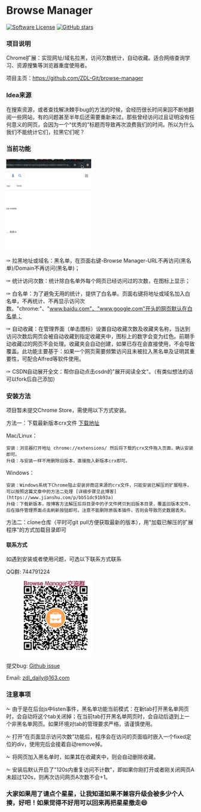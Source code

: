 # Browse Manager

[![Software License](https://img.shields.io/badge/license-MIT-brightgreen.svg)](LICENSE) [![GitHub stars](https://img.shields.io/github/stars/ZDL-Git/browse-manager.svg)](https://github.com/ZDL-Git/browse-manager/stargazers)

### 项目说明

Chrome扩展：实现网址/域名拉黑，访问次数统计，自动收藏。适合网络查询学习、资源搜集等浏览器重度使用者。

项目主页：https://github.com/ZDL-Git/browse-manager

### Idea来源

在搜索资源，或者查找解决棘手bug的方法的时候，会经历很长时间来回不断地翻阅一些网站，有的问题甚至半年后还需要重新来过。那些曾经访问过且证明没有任何意义的网页，会因为一个“优秀的”标题而导致再次浪费我们的时间。所以为什么我们不能统计它们，拉黑它们呢？

### 当前功能

<img src="https://github.com/ZDL-Git/resources-store/blob/master/browse-manager/image/popup-bird.gif?raw=true" width="45%"/>

✑ 拉黑地址或域名：黑名单，在页面右键-Browse Manager-URL不再访问(黑名单)/Domain不再访问(黑名单)；

✑ 统计访问次数：统计除白名单外每个网页已经访问过的次数，在图标上显示；

✑ 白名单：为了避免无用的统计，提供了白名单。页面右键将地址或域名加入白名单，不再统计、不再显示访问次数。"chrome:"、"www.baidu.com"、"www.google.com"开头的网页默认在白名单；

✑ 自动收藏：在管理界面（单击图标）设置自动收藏次数及收藏夹名称，当达到访问次数后网页会被自动收藏到指定收藏夹中，图标上的数字会变为红色。前期手动收藏过的网页不会处理。收藏夹会自动创建，如果已存在会直接使用，不会导致覆盖。此功能主要基于：如果一个网页需要频繁访问且未被拉入黑名单及证明其重要性，可配合Alfred等软件使用。

✑ CSDN自动展开全文：帮你自动点击csdn的"展开阅读全文"。（有类似想法的话可以fork后自己添加）

### 安装方法

项目暂未提交Chrome Store，需使用以下方式安装。

方法一：下载最新版本crx文件 
[下载地址](https://github.com/ZDL-Git/browse-manager/tree/master/distribution/crx)

Mac/Linux：

    安装：浏览器打开地址 chrome://extensions/ 然后将下载的crx文件拖入页面，确认安装即可。
    升级：与安装一样不用删除旧版本，直接拖入新版本crx即可。

Windows：

    安装：Windows系统下Chrome阻止安装非商店来源的crx文件，只能安装已解压的扩展程序，可以按照这篇文章中的方法二处理 [详细步骤见此博客](https://www.jianshu.com/p/bb51dc91b93a)
    升级：下载新版本，按博客方法解压后将目录中的子文件拷贝到旧版本目录，覆盖旧版本文件，后在插件管理界面点击刷新按钮即可。注意不能删除原版本插件，否则会导致历史数据丢失。

方法二：clone仓库（平时可git pull方便获取最新的版本），用"加载已解压的扩展程序"的方式加载目录即可

#### 联系方式

如遇到安装或者使用问题，可选以下联系方式联系

QQ群: 744791224

&nbsp;&nbsp;&nbsp;&nbsp;&nbsp;&nbsp;&nbsp;
<img src="https://github.com/ZDL-Git/resources-store/blob/master/images/QQ-group-matrix-code-for-BM.png" width="200px"/>

提交bug: [Github issue](https://github.com/ZDL-Git/browse-manager/issues)

Email: zdl_daily@163.com

### 注意事项

✁ 由于是在后台js中listen事件，黑名单功能当前模式：在新tab打开黑名单网页时，会自动将这个tab关闭掉；在当前tab打开黑名单网页时，会自动后退到上一个非黑名单网页。如果环境对tab的管理要求严格，请谨慎使用。

✁ 打开“在页面显示访问次数”功能后，程序会在访问的页面临时嵌入一个fixed定位的div，使用完后会接着自动remove掉。

✁ 将网页加入黑名单时，如果其在收藏夹中，则会自动删除收藏。

✁ 安装后默认开启了"120s内重复访问不计数"，即如果你刚打开或者刚关闭网页A未超过120s，则再次访问网页A次数不会+1。

### 大家如果用了请点个星星，让我知道如果不兼容升级会被多少个人揍，好吧！如果觉得不好用可以回来再把星星撤走😄
